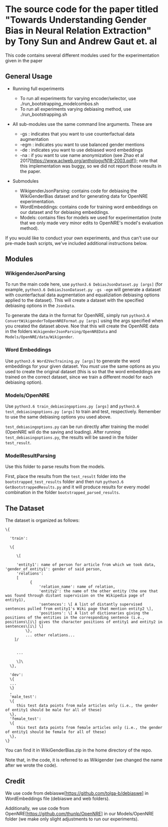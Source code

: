 # The source code for the paper titled "Towards Understanding Gender Bias in Neural Relation Extraction" by Tony Sun and Andrew Gaut et. al

This code contains several different modules used for the experimentation given in the paper

## General Usage

* Running full experiments
  * To run all experiments for varying encoder/selector, use ./run_bootstrapping_modelcombos.sh
  * To run all experiments varying debiasing method, use ./run_bootstrapping.sh

* All sub-modules use the same command line arguments. These are
  * -gs : indicates that you want to use counterfactual data augmentation
  * -egm : indicates you want to use balanced gender mentions
  * -de : indicates you want to use debiased word embeddings
  * -na : if you want to use name anonymization (see Zhao et al 2017[https://www.aclweb.org/anthology/N18-2003.pdf]); note that this implementation was buggy, so we did not report those results in the paper.  
  
  
* Submodules
  * WikigenderJsonParsing: contains code for debiasing the WikiGenderBias dataset and for generating data for OpenNRE experimentation.
  * WordEmbeddings: contains code for training word embeddings on our dataset and for debiasing embeddings.
  * Models: contains files for models we used for experimentation (note that we only made very minor edits to OpenNRE's model's evaluation method).
  
  
If you would like to conduct your own experiments, and thus can't use our pre-made bash scripts, we've included additional instructions below.

## Modules
  
### WikigenderJsonParsing

To run the main code here, use `python3.6 DebiasJsonDataset.py [args]` (for example, `python3.6 DebiasJsonDataset.py -gs -egm` will generate a dataset with counterfactual data augmentation and equaliziation debiasing options applied to the dataset). This will create a dataset with the specified debiasing options in the `JsonData`.

To generate the data in the format for OpenNRE, simply run `python3.6 ConvertWikigenderToOpenNREFormat.py [args]` using the args specified when you created the dataset above. Noe that this will create the OpenNRE data in the folders `WikigenderJsonParsing/OpenNREData` and `Models/OpenNRE/data/Wikigender`. 

### Word Embeddings
Use `python3.6 Word2VecTraining.py [args]` to generate the word embeddings for your given dataset. You *must* use the same options as you used to create the original dataset (this is so that the word embeddings are trained on the correct dataset, since we train a different model for each debiasing option).


### Models/OpenNRE

Use `python3.6 train_debiasingoptions.py [args]` and `python3.6 test_debiasingoptions.py [args]` to train and test, respectively. Remember to use the same debiasing options you used above.

`test_debiasingoptions.py` can be run directly after training the model (OpenNRE will do the saving and loading). After running `test_debiasingoptions.py`, the results will be saved in the folder `test_result`.


### ModelResultParsing

Use this folder to parse results from the models.

First, place the results from the `test_result` folder into the `bootstrapped_test_results` folder and then run `python3.6 GetBootstrappedResults.py` and it will produce results for every model combination in the folder `bootstrapped_parsed_results`.

## The Dataset

The dataset is organized as follows:
```
\{  

  'train':  
  
  \{  
  
     \[  
     
     'entity1': name of person for article from which we took data, 'gender_of_entity1': gender of said person, 
     'relations':
     [
           {
               'relation_name': name of relation,
               'entity2': the name of the other entity (the one that was found through distant supervision on the Wikipedia page of entity1),
               'sentences': \[ A list of distantly supervised sentences pulled from entity1's Wiki page that mention entity2 \],
               'positions': \[ A list of dictionaries giving the positions of the entities in the corresponding sentence (i.e., positions\[i\] gives the character positions of entity1 and entity2 in sentences\[i\] \]
         \},
         ... other relations...
    ]/

     
     ...
     
     \]\
  \},
  
  'dev': 
  \{ 
  ...
  \}
  ,
  'male_test':
  \{
     this test data points from male articles only (i.e., the gender of entity1 should be male for all of these)
  \},
  'female_test':
  \{
     this test data points from female articles only (i.e., the gender of entity1 should be female for all of these)
  \},
\}
```

You can find it in WikiGenderBias.zip in the home directory of the repo.

Note that, in the code, it is referred to as Wikigender (we changed the name after we wrote the code).


## Credit

We use code from debiaswe[https://github.com/tolga-b/debiaswe] in WordEmbeddings file (debiaswe and web folders).

Additionally, we use code from OpenNRE[https://github.com/thunlp/OpenNRE] in our Models/OpenNRE folder (we make only slight adjustments to run our experiments).





